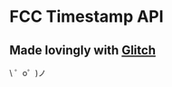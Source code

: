 FCC Timestamp API
=========================

Made lovingly with [Glitch](https://glitch.com/)
-------------------

\ ゜o゜)ノ
